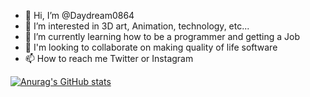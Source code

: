 - 👋 Hi, I’m @Daydream0864
- 👀 I’m interested in 3D art, Animation, technology, etc...
- 🌱 I’m currently learning how to be a programmer and getting a Job
- 💞️ I'm looking to collaborate on making quality of life software
- 📫 How to reach me Twitter or Instagram

[![Anurag's GitHub stats](https://github-readme-stats.vercel.app/api?Daydream0864=anuraghazra)](https://github.com/anuraghazra/github-readme-stats)

<!---
Daydream0864/Daydream0864 is a ✨ special ✨ repository because its `README.md` (this file) appears on your GitHub profile.
You can click the Preview link to take a look at your changes.
--->
